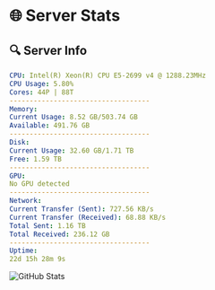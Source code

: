 # 🌐 Server Stats
## 🔍 Server Info
```yaml
CPU: Intel(R) Xeon(R) CPU E5-2699 v4 @ 1288.23MHz
CPU Usage: 5.80%
Cores: 44P | 88T
-----------------------------------
Memory:
Current Usage: 8.52 GB/503.74 GB
Available: 491.76 GB
-----------------------------------
Disk:
Current Usage: 32.60 GB/1.71 TB
Free: 1.59 TB
-----------------------------------
GPU:
No GPU detected
-----------------------------------
Network:
Current Transfer (Sent): 727.56 KB/s
Current Transfer (Received): 68.88 KB/s
Total Sent: 1.16 TB
Total Received: 236.12 GB
-----------------------------------
Uptime:
22d 15h 28m 9s
```
![GitHub Stats](https://img.shields.io/badge/Updated-2025-05-12_08:36:57-blue)